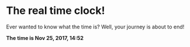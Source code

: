 # The real time clock!

Ever wanted to know what the time is? Well, your journey is about to end!

**The time is Nov 25, 2017, 14:52**